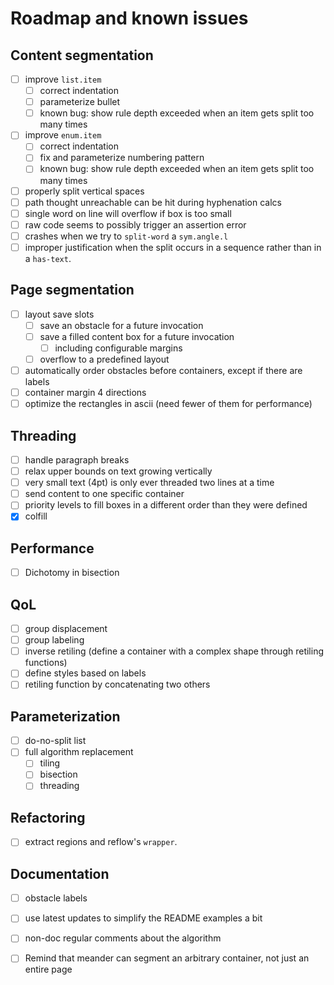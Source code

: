 # Roadmap and known issues

## Content segmentation
- [ ] improve `list.item`
  - [ ] correct indentation
  - [ ] parameterize bullet
  - [ ] known bug: show rule depth exceeded when an item gets split too many times
- [ ] improve `enum.item`
  - [ ] correct indentation
  - [ ] fix and parameterize numbering pattern
  - [ ] known bug: show rule depth exceeded when an item gets split too many times
- [ ] properly split vertical spaces
- [ ] path thought unreachable can be hit during hyphenation calcs
- [ ] single word on line will overflow if box is too small
- [ ] raw code seems to possibly trigger an assertion error
- [ ] crashes when we try to `split-word` a `sym.angle.l`
- [ ] improper justification when the split occurs in a sequence rather than in a `has-text`.

## Page segmentation
- [ ] layout save slots
  - [ ] save an obstacle for a future invocation
  - [ ] save a filled content box for a future invocation
    - [ ] including configurable margins
  - [ ] overflow to a predefined layout
- [ ] automatically order obstacles before containers, except if there are labels
- [ ] container margin 4 directions
- [ ] optimize the rectangles in ascii (need fewer of them for performance)

## Threading
- [ ] handle paragraph breaks
- [ ] relax upper bounds on text growing vertically
- [ ] very small text (4pt) is only ever threaded two lines at a time
- [ ] send content to one specific container
- [ ] priority levels to fill boxes in a different order than they were defined
- [X] colfill

## Performance
- [ ] Dichotomy in bisection

## QoL

- [ ] group displacement
- [ ] group labeling
- [ ] inverse retiling (define a container with a complex shape through retiling functions)
- [ ] define styles based on labels
- [ ] retiling function by concatenating two others

## Parameterization

- [ ] do-no-split list
- [ ] full algorithm replacement
  - [ ] tiling
  - [ ] bisection
  - [ ] threading

## Refactoring
- [ ] extract regions and reflow's `wrapper`.

## Documentation

- [ ] obstacle labels
- [ ] use latest updates to simplify the README examples a bit
- [ ] non-doc regular comments about the algorithm
- [ ] Remind that meander can segment an arbitrary container, not just an entire page

